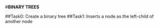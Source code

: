 #**BINARY TREES**

##Task0: Create a binary tree
##Task1: Inserts a node as the left-child of another node
